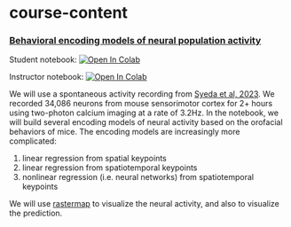 # course-content

### [Behavioral encoding models of neural population activity](behavior_encoding/)

Student notebook: [![Open In Colab](https://colab.research.google.com/assets/colab-badge.svg)](https://colab.research.google.com/github/MouseLand/course-materials/blob/main/behavior_encoding/tutorial.ipynb)

Instructor notebook: [![Open In Colab](https://colab.research.google.com/assets/colab-badge.svg)](https://colab.research.google.com/github/MouseLand/course-materials/blob/main/behavior_encoding/tutorial_solutions.ipynb)

We will use a spontaneous activity recording from [Syeda et al, 2023](https://www.biorxiv.org/content/10.1101/2022.11.03.515121v1.abstract). We recorded 34,086 neurons from mouse sensorimotor cortex for 2+ hours using two-photon calcium imaging at a rate of 3.2Hz. In the notebook, we will build several encoding models of neural activity based on the orofacial behaviors of mice. The encoding models are increasingly more complicated:

1. linear regression from spatial keypoints
2. linear regression from spatiotemporal keypoints
3. nonlinear regression (i.e. neural networks) from spatiotemporal keypoints

We will use [rastermap](https://github.com/mouseland/rastermap) to visualize the neural activity, and also to visualize the prediction.


